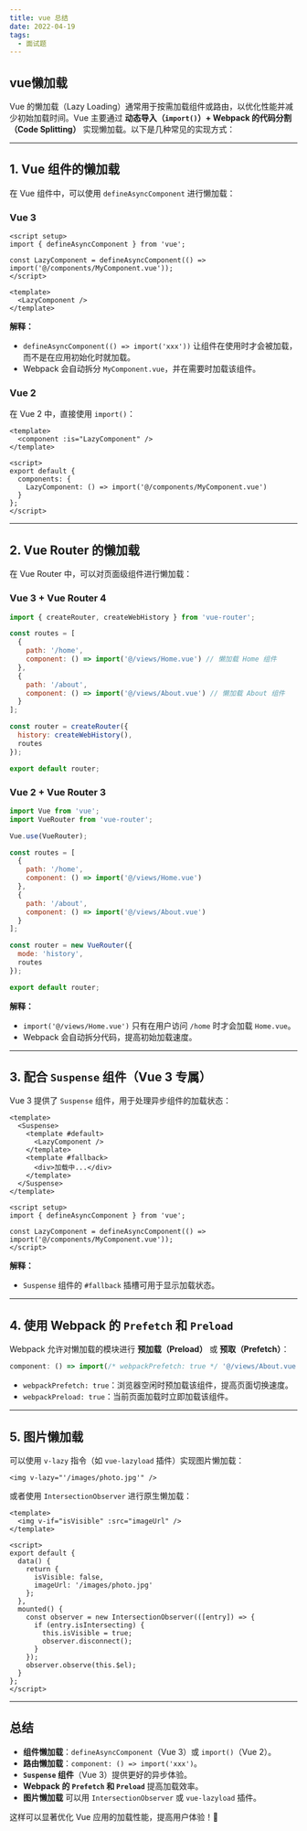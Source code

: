 ```yaml
---
title: vue 总结
date: 2022-04-19
tags:
  - 面试题
---
```


## vue懒加载

Vue 的懒加载（Lazy Loading）通常用于按需加载组件或路由，以优化性能并减少初始加载时间。Vue 主要通过 **动态导入（`import()`）+ Webpack 的代码分割（Code Splitting）** 实现懒加载。以下是几种常见的实现方式：

---

## 1. **Vue 组件的懒加载**
在 Vue 组件中，可以使用 `defineAsyncComponent` 进行懒加载：

### **Vue 3**
```vue
<script setup>
import { defineAsyncComponent } from 'vue';

const LazyComponent = defineAsyncComponent(() => import('@/components/MyComponent.vue'));
</script>

<template>
  <LazyComponent />
</template>
```
**解释：**
- `defineAsyncComponent(() => import('xxx'))` 让组件在使用时才会被加载，而不是在应用初始化时就加载。
- Webpack 会自动拆分 `MyComponent.vue`，并在需要时加载该组件。

### **Vue 2**
在 Vue 2 中，直接使用 `import()`：
```vue
<template>
  <component :is="LazyComponent" />
</template>

<script>
export default {
  components: {
    LazyComponent: () => import('@/components/MyComponent.vue')
  }
};
</script>
```

---

## 2. **Vue Router 的懒加载**
在 Vue Router 中，可以对页面级组件进行懒加载：

### **Vue 3 + Vue Router 4**
```javascript
import { createRouter, createWebHistory } from 'vue-router';

const routes = [
  {
    path: '/home',
    component: () => import('@/views/Home.vue') // 懒加载 Home 组件
  },
  {
    path: '/about',
    component: () => import('@/views/About.vue') // 懒加载 About 组件
  }
];

const router = createRouter({
  history: createWebHistory(),
  routes
});

export default router;
```

### **Vue 2 + Vue Router 3**
```javascript
import Vue from 'vue';
import VueRouter from 'vue-router';

Vue.use(VueRouter);

const routes = [
  {
    path: '/home',
    component: () => import('@/views/Home.vue')
  },
  {
    path: '/about',
    component: () => import('@/views/About.vue')
  }
];

const router = new VueRouter({
  mode: 'history',
  routes
});

export default router;
```
**解释：**
- `import('@/views/Home.vue')` 只有在用户访问 `/home` 时才会加载 `Home.vue`。
- Webpack 会自动拆分代码，提高初始加载速度。

---

## 3. **配合 `Suspense` 组件（Vue 3 专属）**
Vue 3 提供了 `Suspense` 组件，用于处理异步组件的加载状态：
```vue
<template>
  <Suspense>
    <template #default>
      <LazyComponent />
    </template>
    <template #fallback>
      <div>加载中...</div>
    </template>
  </Suspense>
</template>

<script setup>
import { defineAsyncComponent } from 'vue';

const LazyComponent = defineAsyncComponent(() => import('@/components/MyComponent.vue'));
</script>
```
**解释：**
- `Suspense` 组件的 `#fallback` 插槽可用于显示加载状态。

---

## 4. **使用 Webpack 的 `Prefetch` 和 `Preload`**
Webpack 允许对懒加载的模块进行 **预加载（Preload）** 或 **预取（Prefetch）**：
```javascript
component: () => import(/* webpackPrefetch: true */ '@/views/About.vue')
```
- `webpackPrefetch: true`：浏览器空闲时预加载该组件，提高页面切换速度。
- `webpackPreload: true`：当前页面加载时立即加载该组件。

---

## 5. **图片懒加载**
可以使用 `v-lazy` 指令（如 `vue-lazyload` 插件）实现图片懒加载：
```vue
<img v-lazy="'/images/photo.jpg'" />
```
或者使用 `IntersectionObserver` 进行原生懒加载：
```vue
<template>
  <img v-if="isVisible" :src="imageUrl" />
</template>

<script>
export default {
  data() {
    return {
      isVisible: false,
      imageUrl: '/images/photo.jpg'
    };
  },
  mounted() {
    const observer = new IntersectionObserver(([entry]) => {
      if (entry.isIntersecting) {
        this.isVisible = true;
        observer.disconnect();
      }
    });
    observer.observe(this.$el);
  }
};
</script>
```

---

## **总结**
- **组件懒加载**：`defineAsyncComponent`（Vue 3）或 `import()`（Vue 2）。
- **路由懒加载**：`component: () => import('xxx')`。
- **`Suspense` 组件**（Vue 3）提供更好的异步体验。
- **Webpack 的 `Prefetch` 和 `Preload`** 提高加载效率。
- **图片懒加载** 可以用 `IntersectionObserver` 或 `vue-lazyload` 插件。

这样可以显著优化 Vue 应用的加载性能，提高用户体验！🚀